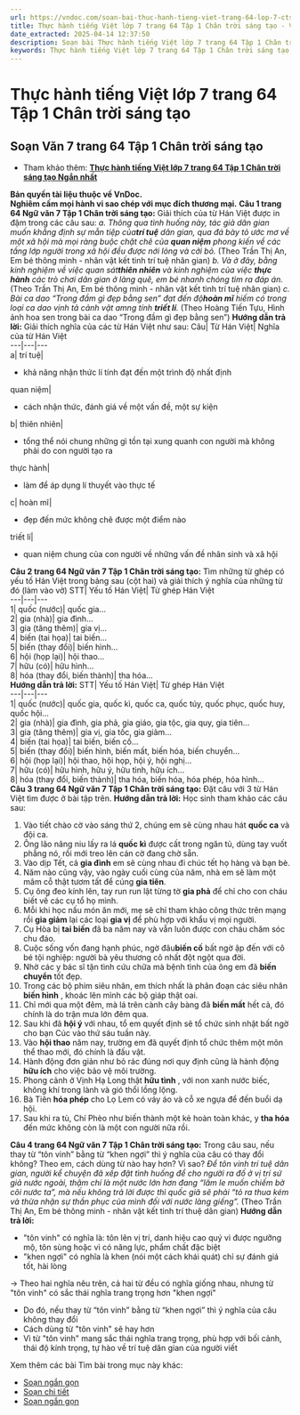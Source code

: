 ```yaml
---
url: https://vndoc.com/soan-bai-thuc-hanh-tieng-viet-trang-64-lop-7-ctst-269375
title: Thực hành tiếng Việt lớp 7 trang 64 Tập 1 Chân trời sáng tạo - VnDoc.com
date_extracted: 2025-04-14 12:37:50
description: Soạn bài Thực hành tiếng Việt lớp 7 trang 64 Tập 1 Chân trời sáng tạo do VnDoc biên soạn nhằm giúp các em HS đạt kết quả tốt trong quá trình làm bài tập và học tập môn Ngữ văn lớp 7 sách Chân trời sáng tạo.
keywords: Thực hành tiếng Việt lớp 7 trang 64 Tập 1 Chân trời sáng tạo,Ngữ Văn 7 trang 64 Tập 1 Chân trời sáng tạo,Soạn Văn 7 trang 64 Tập 1 Chân trời sáng tạo,Thực hành tiếng Việt trang 64 lớp 7 Tập 1 Chân trời sáng tạo,Ngữ Văn 7 tập 1 trang 64 Chân trời sáng tạo,Soạn Văn 7 tập 1 trang 64 Chân trời sáng tạo,soạn văn 7,ngữ văn 7,văn 7,soan van 7,soạn văn lớp 7,ngữ văn lớp 7,ngữ văn 7 tập 1,soạn ngữ văn 7
---
```


# Thực hành tiếng Việt lớp 7 trang 64 Tập 1 Chân trời sáng tạo
## **Soạn Văn 7 trang 64 Tập 1 Chân trời sáng tạo**
  * Tham khảo thêm: [**Thực hành tiếng Việt lớp 7 trang 64 Tập 1 Chân trời sáng tạo Ngắn nhất**](<https://vndoc.com/soan-van-7-trang-64-tap-1-chan-troi-sang-tao-ngan-nhat-330059>)

**Bản quyền tài liệu thuộc về VnDoc.  
Nghiêm cấm mọi hành vi sao chép với mục đích thương mại.**
**Câu 1 trang 64 Ngữ văn 7 Tập 1 Chân trời sáng tạo:** Giải thích của từ Hán Việt được in đậm trong các câu sau:
_a. Thông qua tình huống này, tác giả dân gian muốn khẳng định sự mẫn tiệp của**trí tuệ** dân gian, qua đá bày tỏ ước mơ về một xã hội mà mọi ràng buộc chặt chẽ của **quan niệm** phong kiến về các tầng lớp người trong xã hội đều được nới lỏng và cởi bỏ._
\(Theo Trần Thị An, Em bé thông minh - nhân vật kết tinh trí tuệ nhân gian\)
_b. Và ở đây, bằng kinh nghiệm về việc quan sát**thiên nhiên** và kinh nghiệm của việc **thực hành** các trò chơi dân gian ở làng quê, em bé nhanh chóng tìm ra đáp án._
\(Theo Trần Thị An, Em bé thông minh - nhân vật kết tinh trí tuệ nhân gian\)
_c. Bài ca dao “Trong đầm gì đẹp bằng sen” đạt đến độ**hoàn mĩ** hiếm có trong loại ca dao vịnh tả cảnh vật amng tính **triết lí**._
\(Theo Hoàng Tiến Tựu, Hình ảnh hoa sen trong bài ca dao “Trong đầm gì đẹp bằng sen”\)
**Hướng dẫn trả lời:**
Giải thích nghĩa của các từ Hán Việt như sau:
Câu| Từ Hán Việt| Nghĩa của từ Hán Việt  
---|---|---  
a| trí tuệ| 
  * khả năng nhận thức lí tính đạt đến một trình độ nhất định

quan niệm| 
  * cách nhận thức, đánh giá về một vấn đề, một sự kiện

b| thiên nhiên| 
  * tổng thể nói chung những gì tồn tại xung quanh con người mà không phải do con người tạo ra

thực hành| 
  * làm để áp dụng lí thuyết vào thực tế

c| hoàn mĩ| 
  * đẹp đến mức không chê được một điểm nào

triết lí| 
  * quan niệm chung của con người về những vấn đề nhân sinh và xã hội

**Câu 2 trang 64 Ngữ văn 7 Tập 1 Chân trời sáng tạo:** Tìm những từ ghép có yếu tố Hán Việt trong bảng sau \(cột hai\) và giải thích ý nghĩa của những từ đó \(làm vào vở\)
STT| Yếu tố Hán Việt| Từ ghép Hán Việt  
---|---|---  
1| quốc \(nước\)| quốc gia...  
2| gia \(nhà\)| gia đình...  
3| gia \(tăng thêm\)| gia vị...  
4| biến \(tai họa\)| tai biến...  
5| biến \(thay đổi\)| biến hình...  
6| hội \(họp lại\)| hội thao...  
7| hữu \(có\)| hữu hình...  
8| hóa \(thay đổi, biến thành\)| tha hóa...  
**Hướng dẫn trả lời:**
STT| Yếu tố Hán Việt| Từ ghép Hán Việt  
---|---|---  
1| quốc \(nước\)| quốc gia, quốc kì, quốc ca, quốc túy, quốc phục, quốc huy, quốc hội...  
2| gia \(nhà\)| gia đình, gia phả, gia giáo, gia tộc, gia quy, gia tiên...  
3| gia \(tăng thêm\)| gia vị, gia tốc, gia giảm...  
4| biến \(tai họa\)| tai biến, biến cố...  
5| biến \(thay đổi\)| biến hình, biến mất, biến hóa, biến chuyển...  
6| hội \(họp lại\)| hội thao, hội họp, hội ý, hội nghị...  
7| hữu \(có\)| hữu hình, hữu ý, hữu tình, hữu ích...  
8| hóa \(thay đổi, biến thành\)| tha hóa, biến hóa, hóa phép, hóa hình...  
**Câu 3 trang 64 Ngữ văn 7 Tập 1 Chân trời sáng tạo:** Đặt câu với 3 từ Hán Việt tìm được ở bài tập trên.
**Hướng dẫn trả lời:**
Học sinh tham khảo các câu sau:
  1. Vào tiết chào cờ vào sáng thứ 2, chúng em sẽ cùng nhau hát **quốc ca** và đội ca.
  2. Ông lão nâng niu lấy ra lá **quốc kì** được cất trong ngăn tủ, dùng tay vuốt phẳng nó, rồi mới treo lên cán cờ đang chờ sẵn.
  3. Vào dịp Tết, cả **gia đình** em sẽ cùng nhau đi chúc tết họ hàng và bạn bè.
  4. Năm nào cũng vậy, vào ngày cuối cùng của năm, nhà em sẽ làm một mâm cỗ thật tươm tất để cúng **gia tiên**.
  5. Cụ ông đeo kính lên, tay run run lật từng tờ **gia phả** để chỉ cho con cháu biết về các cụ tổ họ mình.
  6. Mỗi khi học nấu món ăn mới, mẹ sẽ chỉ tham khảo công thức trên mạng rồi **gia giảm** lại các loại **gia vị** để phù hợp với khẩu vị mọi người.
  7. Cụ Hòa bị **tai biến** đã ba năm nay và vẫn luôn được con cháu chăm sóc chu đáo.
  8. Cuộc sống vốn đang hạnh phúc, ngờ đâu**biến cố** bất ngờ ập đến với cô bé tội nghiệp: người bà yêu thương cô nhất đột ngột qua đời.
  9. Nhờ các y bác sĩ tận tình cứu chữa mà bệnh tình của ông em đã **biến chuyển** tốt đẹp.
  10. Trong các bộ phim siêu nhân, em thích nhất là phân đoạn các siêu nhân **biến hình** , khoác lên mình các bộ giáp thật oai.
  11. Chỉ mới qua một đêm, mà lá trên cành cây bàng đã **biến mất** hết cả, đó chính là do trận mưa lớn đêm qua.
  12. Sau khi đã **hội ý** với nhau, tổ em quyết định sẽ tổ chức sinh nhật bất ngờ cho bạn Cúc vào thứ sáu tuần này.
  13. Vào **hội thao** năm nay, trường em đã quyết định tổ chức thêm một môn thể thao mới, đó chính là đấu vật.
  14. Hành động đơn giản như bỏ rác đúng nơi quy định cũng là hành động **hữu ích** cho việc bảo vệ môi trường.
  15. Phong cảnh ở Vịnh Hạ Long thật **hữu tình** , với non xanh nước biếc, không khí trong lành và gió thổi lồng lộng.
  16. Bà Tiên **hóa phép** cho Lọ Lem có váy áo và cỗ xe ngựa để đến buổi dạ hội.
  17. Sau khi ra tù, Chí Phèo như biến thành một kẻ hoàn toàn khác, y **tha hóa** đến mức không còn là một con người nữa rồi.

**Câu 4 trang 64 Ngữ văn 7 Tập 1 Chân trời sáng tạo:** Trong câu sau, nếu thay từ “tôn vinh” bằng từ “khen ngợi” thì ý nghĩa của câu có thay đổi không? Theo em, cách dùng từ nào hay hơn? Vì sao?
_Để tôn vinh trí tuệ dân gian, người kể chuyện đã xếp đặt tình huống để cho người ra đố ở vị trí sứ giả nước ngoài, thậm chí là một nước lớn hơn đang “lăm le muốn chiếm bờ cõi nước ta”, mà nếu không trả lời được thì quốc giã sẽ phải “tỏ ra thua kém và thừa nhận sự thần phục của mình đối với nước làng giếng”._
\(Theo Trần Thị An, Em bé thông minh - nhân vật kết tinh trí thuệ dân gian\)
**Hướng dẫn trả lời:**
  * "tôn vinh" có nghĩa là: tôn lên vị trí, danh hiệu cao quý vì được ngưỡng mộ, tôn sùng hoặc vì có năng lực, phẩm chất đặc biệt
  * "khen ngợi" có nghĩa là khen \(nói một cách khái quát\) chỉ sự đánh giá tốt, hài lòng

→ Theo hai nghĩa nêu trên, cả hai từ đều có nghĩa giống nhau, nhưng từ "tôn vinh" có sắc thái nghĩa trang trọng hơn "khen ngợi"
  * Do đó, nếu thay từ “tôn vinh” bằng từ “khen ngợi” thì ý nghĩa của câu không thay đổi
  * Cách dùng từ "tôn vinh" sẽ hay hơn
  * Vì từ "tôn vinh" mang sắc thái nghĩa trang trọng, phù hợp với bối cảnh, thái độ kính trọng, tự hào về trí tuệ dân gian của người viết

Xem thêm các bài Tìm bài trong mục này khác:
  * [Soạn ngắn gọn](</soan-van-7-trang-64-tap-1-chan-troi-sang-tao-ngan-nhat-330059>)
  * [Soạn chi tiết](</soan-bai-suc-hap-dan-cua-truyen-ngan-chiec-la-cuoi-cung-269395>)
  * [Soạn ngắn gọn](</soan-bai-suc-hap-dan-cua-truyen-ngan-chiec-la-cuoi-cung-ngan-gon-269405>)

